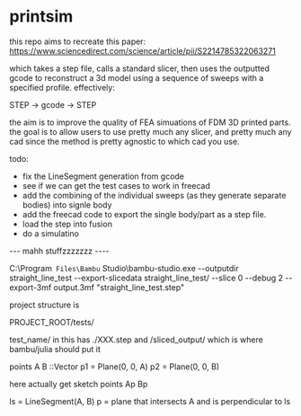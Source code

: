 # printsim

this repo aims to recreate this paper:
https://www.sciencedirect.com/science/article/pii/S2214785322063271


which takes a step file, calls a standard slicer, then uses the outputted gcode to reconstruct a 3d model
using a sequence of sweeps with a specified profile. effectively:

STEP -> gcode -> STEP 

the aim is to improve the quality of FEA simuations of FDM 3D printed parts.
the goal is to allow users to use pretty much any slicer, and pretty much any cad
since the method is pretty agnostic to which cad you use.

todo:
* fix the LineSegment generation from gcode
* see if we can get the test cases to work in freecad
* add the combining of the individual sweeps (as they generate separate bodies) into signle body 
* add the freecad code to export the single body/part as a step file. 
* load the step into fusion
* do a simulatino 



--- mahh stuffzzzzzzz ----

C:\Program` Files\Bambu` Studio\bambu-studio.exe --outputdir straight_line_test --export-slicedata straight_line_test/ --slice 0 --debug 2 --export-3mf output.3mf "straight_line_test.step"

project structure is 


PROJECT_ROOT/tests/ 

test_name/
in this has ./XXX.step 
and /sliced_output/
which is where bambu/julia should put it

points A B ::Vector
p1 = Plane(0, 0, A)
p2 = Plane(0, 0, B)

here actually get sketch points Ap Bp 


ls = LineSegment(A, B)
p = plane that intersects A and is perpendicular to ls